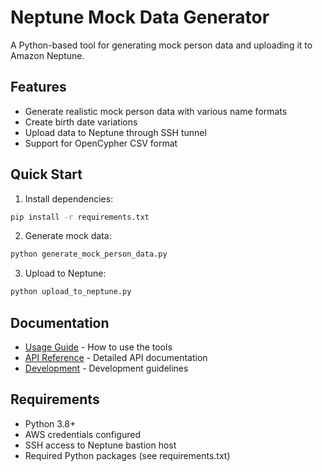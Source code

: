 # Neptune Mock Data Generator

A Python-based tool for generating mock person data and uploading it to Amazon Neptune.

## Features

- Generate realistic mock person data with various name formats
- Create birth date variations
- Upload data to Neptune through SSH tunnel
- Support for OpenCypher CSV format

## Quick Start

1. Install dependencies:
```bash
pip install -r requirements.txt
```

2. Generate mock data:
```bash
python generate_mock_person_data.py
```

3. Upload to Neptune:
```bash
python upload_to_neptune.py
```

## Documentation

- [Usage Guide](usage.md) - How to use the tools
- [API Reference](api/) - Detailed API documentation
- [Development](development.md) - Development guidelines

## Requirements

- Python 3.8+
- AWS credentials configured
- SSH access to Neptune bastion host
- Required Python packages (see requirements.txt) 
